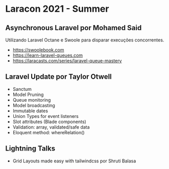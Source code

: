 # Laracon 2021 - Summer

## Asynchronous Laravel por Mohamed Said
Utilizando Laravel Octane e Swoole para disparar execuções concorrentes. 
- https://swoolebook.com
- https://learn-laravel-queues.com
- https://laracasts.com/series/laravel-queue-mastery

## Laravel Update por Taylor Otwell
- Sanctum 
- Model Pruning
- Queue monitoring
- Model broadcasting
- Immutable dates
- Union Types for event listeners
- Slot attributes (Blade components)
- Validation: array, validated/safe data
- Eloquent method: whereRelation()

## Lightning Talks
- Grid Layouts made easy with tailwindcss por Shruti Balasa